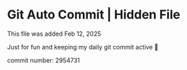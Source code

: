 # Git Auto Commit | Hidden File

This file was added Feb 12, 2025

Just for fun and keeping my daily git commit active 🤪

commit number: 2954731
